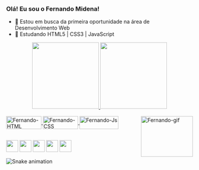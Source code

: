 ### Olá! Eu sou o Fernando Midena!

- 🔭 Estou em busca da primeira oportunidade na área de Desenvolvimento Web
- 🌱 Estudando HTML5 | CSS3 | JavaScript

<div align="center">
  <a href="https://github.com/fernandomidena">
  <img height="180em" src="https://github-readme-stats.vercel.app/api?username=fernandomidena&show_icons=true&theme=dark&include_all_commits=true&count_private=true"/>
  <img height="180em" src="https://github-readme-stats.vercel.app/api/top-langs/?username=fernandomidena&layout=compact&langs_count=7&theme=dark"/>
</div>
  
<div style="display: inline_block"><br>
  <img align="center" alt="Fernando-HTML" height="35" width="95" src="https://img.shields.io/badge/HTML5-E34F26?style=for-the-badge&logo=html5&logoColor=white">
  <img align="center" alt="Fernando-CSS" height="35" width="95" src="https://img.shields.io/badge/CSS3-1572B6?style=for-the-badge&logo=css3&logoColor=white">
  <img align="center" alt="Fernando-Js" height="35" width="105" src="https://img.shields.io/badge/JavaScript-F7DF1E?style=for-the-badge&logo=javascript&logoColor=black">
  <img align="right" alt="Fernando-gif" height="110" width="140" src="http://i1.kym-cdn.com/photos/images/original/000/538/716/7f5.gif">
</div>
  
##
  
<div>
    <a href="https://instagram.com/fernandomidena" target="_blank"><img height="32" src="https://img.shields.io/badge/-Instagram-%23E4405F?style=for-the-badge&logo=instagram&logoColor=white" target="_blank"></a>
   <a href="https://discord.gg/EBbu8Fwk" target="_blank"><img height="32" src="https://img.shields.io/badge/Discord-7289DA?style=for-the-badge&logo=discord&logoColor=white" target="_blank"></a> 
    <a href = "mailto:fernandohenriquemidena@gmail.com"><img height="32" src="https://img.shields.io/badge/-Gmail-%23333?style=for-the-badge&logo=gmail&logoColor=white" target="_blank"></a>
    <a href="https://www.linkedin.com/in/fernandomidena" target="_blank"><img height="32" src="https://img.shields.io/badge/-LinkedIn-%230077B5?style=for-the-badge&logo=linkedin&logoColor=white" target="_blank"></a>
    <a href="https://wa.me/+5518997392798" target="_blank"><img height="32" src="https://img.shields.io/badge/WhatsApp-25D366?style=for-the-badge&logo=whatsapp&logoColor=white" target="_blank"></a>
  
 ![Snake animation](https://github.com/fernandomidena/fernandomidena/blob/output/github-contribution-grid-snake.svg)
  
</div>

